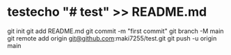 # testecho "# test" >> README.md
git init
git add README.md
git commit -m "first commit"
git branch -M main
git remote add origin git@github.com:maki7255/test.git
git push -u origin main

